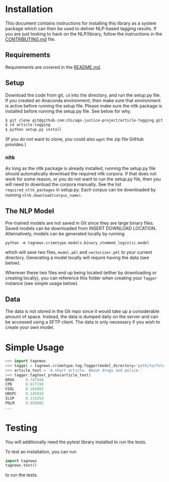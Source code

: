 # Installation

This document contains instructions for installing this library as a system package which can then be used to deliver NLP-based tagging results. If you are just looking to hack on the NLP/library, follow the instructions in the [CONTRIBUTING.md](CONTRIBUTING.md) file.

## Requirements

Requirements are covered in the [README.md](README.md).

## Setup

Download the code from git, `cd` into the directory, and run the setup.py file. If you created an Anaconda environment, then make sure that environment is active before running the setup file. Please make sure the nltk package is installed before running the setup.py file. See below for why.

```bash
$ git clone git@github.com:chicago-justice-project/article-tagging.git
$ cd article-tagging
$ python setup.py install
```

(If you do not want to clone, you could also `wget` the zip file GitHub provides.)

### nltk

As long as the nltk package is already installed, running the setup.py file should automatically download the required nltk corpora. If that does not work for some reason, or you do not want to run the setup.py file, then you will need to download the corpora manually. See the list `required_nltk_packages` in setup.py. Each corpus can be downloaded by running `nltk.download(corpus_name)`.

## The NLP Model

Pre-trained models are not saved in Git since they are large binary files. Saved models can be downloaded from INSERT DOWNLOAD LOCATION. Alternatively, models can be generated locally by running

```
python -m tagnews.crimetype.models.binary_stemmed_logistic.model
```

which will save two files, `model.pkl` and `vectorizer.pkl` to your current directory. Generating a model locally will require having the data (see below).

Wherever these two files end up being located (either by downloading or creating locally), you can reference this folder when creating your `Tagger` instance (see simple usage below).

## Data

The data is not stored in the Git repo since it would take up a considerable amount of space. Instead, the data is dumped daily on the server and can be accessed using a SFTP client. The data is only necessary if you wish to create your own model.

# Simple Usage

```python
>>> import tagnews
>>> tagger = tagnews.crimetype.tag.Tagger(model_directory='path/to/folder/containing/pickles/')
>>> article_text = 'A short article. About drugs and police.'
>>> tagger.tagtext_proba(article_text)
DRUG     0.747944
CPD      0.617198
VIOL     0.183003
UNSPC    0.145019
ILSP     0.114254
POLM     0.059985
...
```

# Testing

You will additionally need the pytest library installed to run the tests.

To test an installation, you can run

```python
import tagnews
tagnews.test()
```

to run the tests.
